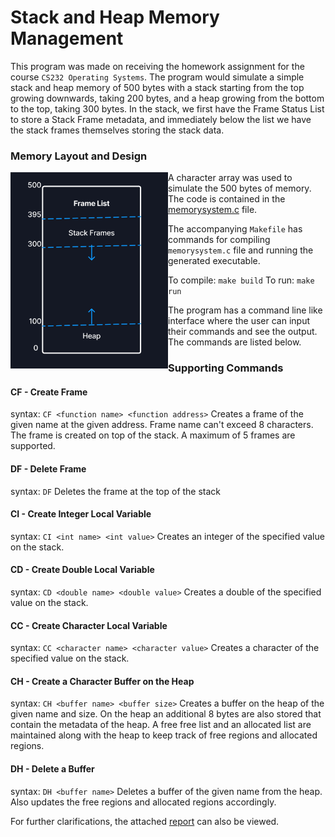 # Stack and Heap Memory Management
This program was made on receiving the homework assignment for the course ```CS232 Operating Systems```. The program would simulate a simple stack and heap memory of 500 bytes with a stack starting from the top growing downwards, taking 200 bytes, and a heap growing from the bottom to the top, taking 300 bytes. In the stack, we first have the Frame Status List to store a Stack Frame metadata, and immediately below the list we have the stack frames themselves storing the stack data.

### Memory Layout and Design
<img align="left" alt="layout" src="layout.png" width="50%"/>

A character array was used to simulate the 500 bytes of memory. The code is contained in the [memorysystem.c](memorysystem.c) file.

The accompanying ```Makefile``` has commands for compiling ```memorysystem.c``` file and running the generated executable.

To compile: ```make build```
To run: ```make run```

The program has a command line like interface where the user can input their commands and see the output. The commands are listed below.

### Supporting Commands

#### CF - Create Frame
syntax: ```CF <function name> <function address>```
Creates a frame of the given name at the given address. Frame name can't exceed 8 characters. The frame is created on top of the stack. A maximum of 5 frames are supported.

#### DF - Delete Frame
syntax: ```DF```
Deletes the frame at the top of the stack

#### CI - Create Integer Local Variable
syntax: ```CI <int name> <int value>```
Creates an integer of the specified value on the stack.

#### CD - Create Double Local Variable
syntax: ```CD <double name> <double value>```
Creates a double of the specified value on the stack.

#### CC - Create Character Local Variable
syntax: ```CC <character name> <character value>```
Creates a character of the specified value on the stack.

#### CH - Create a Character Buffer on the Heap
syntax: ```CH <buffer name> <buffer size>```
Creates a buffer on the heap of the given name and size. On the heap an additional 8 bytes are also stored that contain the metadata of the heap. A free free list and an allocated list are maintained along with the heap to keep track of free regions and allocated regions.

#### DH - Delete a Buffer
syntax: ```DH <buffer name>```
Deletes a buffer of the given name from the heap. Also updates the free regions and allocated regions accordingly.

For further clarifications, the attached [report](Report.pdf) can also be viewed.
